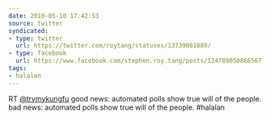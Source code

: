 ```yaml
---
date: 2010-05-10 17:42:53
source: twitter
syndicated:
- type: twitter
  url: https://twitter.com/roytang/statuses/13739061089/
- type: facebook
  url: https://www.facebook.com/stephen.roy.tang/posts/124789050866567
tags:
- halalan
---
```


RT [@trymykungfu](https://twitter.com/trymykungfu/) good news: automated polls show true will of the people. bad news: automated polls show true will of the people. #halalan